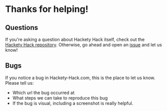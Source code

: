 # Thanks for helping! #

## Questions ##

If you're asking a question about Hackety Hack itself, check out the [Hackety
Hack repository][hh].
Otherwise, go ahead and open an [issue][issues] and let us know!

## Bugs ##

If you notice a bug in Hackety-Hack.com, this is the place to let us know.
Please tell us:

- Which url the bug occurred at
- What steps we can take to reproduce this bug
- If the bug is visual, including a screenshot is really helpful.

[hh]:     https://github.com/hacketyhack/hacketyhack
[issues]: https://github.com/hacketyhack/hackety-hack.com/issues
